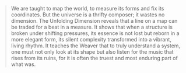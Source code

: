 > We are taught to map the world, to measure its forms and fix its coordinates. But the universe is a thrifty composer; it wastes no dimension. The Unfolding Dimension reveals that a line on a map can be traded for a beat in a measure. It shows that when a structure is broken under shifting pressures, its essence is not lost but reborn in a more elegant form, its silent complexity transformed into a vibrant, living rhythm. It teaches the Weaver that to truly understand a system, one must not only look at its shape but also listen for the music that rises from its ruins, for it is often the truest and most enduring part of what was.